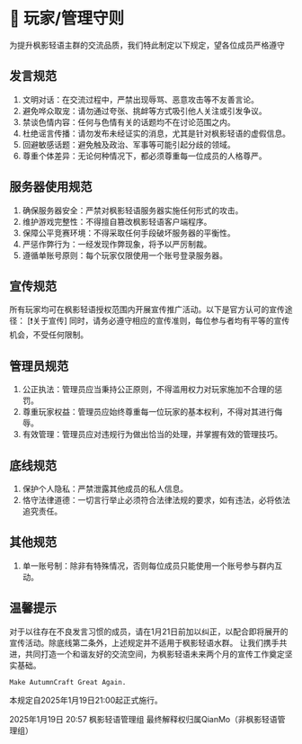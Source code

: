 # 📕 玩家/管理守则

为提升枫影轻语主群的交流品质，我们特此制定以下规定，望各位成员严格遵守

## 发言规范

1. 文明对话：在交流过程中，严禁出现辱骂、恶意攻击等不友善言论。
2. 避免哗众取宠：请勿通过夸张、挑衅等方式吸引他人关注或引发争议。
3. 禁谈色情内容：任何与色情有关的话题均不在讨论范围之内。
4. 杜绝谣言传播：请勿发布未经证实的消息，尤其是针对枫影轻语的虚假信息。
5. 回避敏感话题：避免触及政治、军事等可能引起分歧的领域。
6. 尊重个体差异：无论何种情况下，都必须尊重每一位成员的人格尊严。

## 服务器使用规范

1. 确保服务器安全：严禁对枫影轻语服务器实施任何形式的攻击。
2. 维护游戏完整性：不得擅自篡改枫影轻语客户端程序。
3. 保障公平竞赛环境：不得采取任何手段破坏服务器的平衡性。
4. 严惩作弊行为：一经发现作弊现象，将予以严厉制裁。
5. 遵循单账号原则：每个玩家仅限使用一个账号登录服务器。

## 宣传规范

所有玩家均可在枫影轻语授权范围内开展宣传推广活动。以下是官方认可的宣传途径： [❗关于宣传]  同时，请务必遵守相应的宣传准则，每位参与者均有平等的宣传机会，不受任何限制。

## 管理员规范

1. 公正执法：管理员应当秉持公正原则，不得滥用权力对玩家施加不合理的惩罚。
2. 尊重玩家权益：管理员应始终尊重每一位玩家的基本权利，不得对其进行侮辱。
3. 有效管理：管理员应对违规行为做出恰当的处理，并掌握有效的管理技巧。

## 底线规范

1. 保护个人隐私：严禁泄露其他成员的私人信息。
2. 恪守法律道德：一切言行举止必须符合法律法规的要求，如有违法，必将依法追究责任。

## 其他规范

1. 单一账号制：除非有特殊情况，否则每位成员只能使用一个账号参与群内互动。

## 温馨提示

对于以往存在不良发言习惯的成员，请在1月21日前加以纠正，以配合即将展开的宣传活动。除底线第二条外，上述规定并不适用于枫影轻语水群。 让我们携手共进，共同打造一个和谐友好的交流空间，为枫影轻语未来两个月的宣传工作奠定坚实基础。

 `Make AutumnCraft Great Again.` 

本规定自2025年1月19日21:00起正式施行。

 2025年1月19日 20:57 枫影轻语管理组 最终解释权归属QianMo（非枫影轻语管理组）